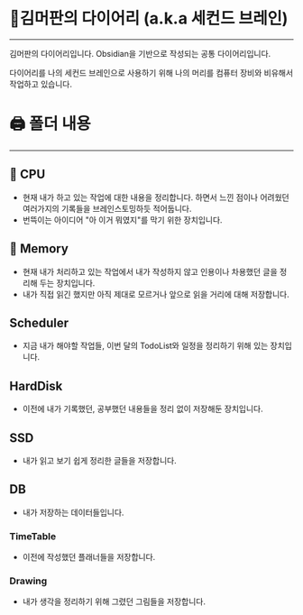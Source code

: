 # 📗김머판의 다이어리 (a.k.a 세컨드 브레인)
---
김머판의 다이어리입니다.
Obsidian을 기반으로 작성되는 공통 다이어리입니다.

다이어리를 나의 세컨드 브레인으로 사용하기 위해 나의 머리를 컴퓨터 장비와 비유해서 작업하고 있습니다.

# 🖨️ 폴더 내용
---
## 🚀 CPU
* 현재 내가 하고 있는 작업에 대한 내용을 정리합니다. 하면서 느낀 점이나 어려웠던 여러가지의 기록들을 브레인스토밍하듯 적어둡니다.
* 번뜩이는 아이디어 "아 이거 뭐였지"를 막기 위한 장치입니다.

## 🏢 Memory
* 현재 내가 처리하고 있는 작업에서 내가 작성하지 않고 인용이나 차용했던 글을 정리해 두는 장치입니다.
* 내가 직접 읽긴 했지만 아직 제대로 모르거나 앞으로 읽을 거리에 대해 저장합니다.

## Scheduler
* 지금 내가 해야할 작업들, 이번 달의 TodoList와 일정을 정리하기 위해 있는 장치입니다.

## HardDisk
* 이전에 내가 기록했던, 공부했던 내용들을 정리 없이 저장해둔 장치입니다.

## SSD
* 내가 읽고 보기 쉽게 정리한 글들을 저장합니다.

## DB
* 내가 저장하는 데이터들입니다.

### TimeTable
* 이전에 작성했던 플래너들을 저장합니다.

### Drawing
* 내가 생각을 정리하기 위해 그렸던 그림들을 저장합니다.
